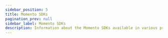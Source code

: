 ```yaml
---
sidebar_position: 5
title: Momento SDKs
pagination_prev: null
sidebar_label: Momento SDKs
description: Information about the Momento SDKs available in various programming languages.
---
```


